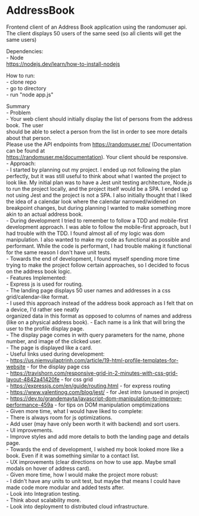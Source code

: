 # AddressBook
 Frontend client of an Address Book application using the randomuser api. <br />
 The client displays 50 users of the same seed (so all clients will get the same users) <br />

Dependencies: <br />
	- Node <br />
		https://nodejs.dev/learn/how-to-install-nodejs <br />


How to run: <br />
	- clone repo <br />
	- go to directory <br />
	- run "node app.js" <br />

Summary <br />
	- Problem <br />
		- Your web client should initially display the list of persons from the address book. The user <br />
		should be able to select a person from the list in order to see more details about that person. <br />
		Please use the API endpoints from https://randomuser.me/ (Documentation can be found at <br />
		https://randomuser.me/documentation). Your client should be responsive. <br />
	- Approach: <br />
		- I started by planning out my project. I ended up not following the plan perfectly, but it was still useful to think  about what I wanted the project to look like. My initial plan was to have a Jest unit testing architecture, Node.js to run the project locally, and the project itself would be a SPA. I ended up not using Jest and the project is not a SPA. I also initially thought that I liked the idea of a calendar look where the calendar narrowed/widened on breakpoint changes, but during planning I wanted to make something more akin to an actual address book. <br />
		- During development I tried to remember to follow a TDD and mobile-first development approach. I was able to follow the mobile-first approach, but I had trouble with the TDD. I found almost all of my logic was dom manipulation. I also wanted to make my code as functional as possible and performant. While the code is performant, I had trouble making it functional for the same reason I don't have unit tests. <br />
		- Towards the end of development, I found myself spending more time trying to make the project follow certain approaches, so I decided to focus on the address book logic. <br />
	- Features Implemented: <br />
		- Express js is used for routing. <br />
		- The landing page displays 50 user names and addresses in a css grid/calendar-like format. <br />
			- I used this approach instead of the address book approach as I felt that on a device, I'd rather see neatly  <br />organized data in this format as opposed to columns of names and address (like on a physical address book).
			- Each name is a link that will bring the user to the profile display page. <br />
		- The display page comes in with query parameters for the name, phone number, and image of the clicked user. <br />
			- The page is displayed like a card. <br />
	- Useful links used during development: <br />
		- https://us.niemvuilaptrinh.com/article/19-html-profile-templates-for-website - for the display page css <br />
		- https://travishorn.com/responsive-grid-in-2-minutes-with-css-grid-layout-4842a41420fe - for css grid <br />
		- https://expressjs.com/en/guide/routing.html - for express routing <br />
		- https://www.valentinog.com/blog/jest/ - for Jest intro (unused in project) <br />
		- https://dev.to/grandemayta/javascript-dom-manipulation-to-improve-performance-459a - for tips on DOM manipulation omptimizations <br />
	- Given more time, what I would have liked to complete: <br />
		- There is always room for js optimizations. <br />
		- Add user (may have only been worth it with backend) and sort users. <br />
		- UI improvements. <br />
			- Improve styles and add more details to both the landing page and details page. <br />
			- Towards the end of development, I wished my book looked more like a book. Even if it was something similar to a contact list. <br />
		- UX improvements (clear directions on how to use app. Maybe small modals on hover of address card). <br />
	- Given more time, how I would make the project more robust: <br />
		- I didn't have any units to unit test, but maybe that means I could have made code more modular and added tests after. <br />
		- Look into Integration testing. <br />
		- Think about scalability more. <br />
		- Look into deployment to distributed cloud infrastructure.
